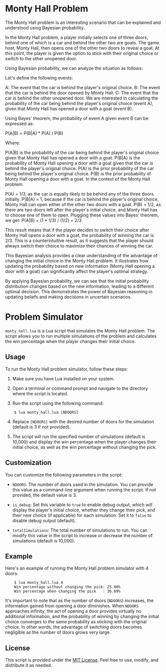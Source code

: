 # Monty Hall Problem

The Monty Hall problem is an interesting scenario that can be explained and understood using Bayesian probability.

In the Monty Hall problem, a player initially selects one of three doors, behind one of which is a car and behind the other two are goats. The game host, Monty Hall, then opens one of the other two doors to reveal a goat. At this point, the player is given the option to stick with their original choice or switch to the other unopened door.

Using Bayesian probability, we can analyze the situation as follows:

Let's define the following events:

A: The event that the car is behind the player's original choice.
B: The event that the car is behind the door opened by Monty Hall.
C: The event that the car is behind the other unopened door.
We are interested in calculating the probability of the car being behind the player's original choice (event A), given that Monty Hall has opened a door with a goat (event B).

Using Bayes' theorem, the probability of event A given event B can be expressed as:

P(A|B) = P(B|A) * P(A) / P(B)

Where:

P(A|B) is the probability of the car being behind the player's original choice given that Monty Hall has opened a door with a goat.
P(B|A) is the probability of Monty Hall opening a door with a goat given that the car is behind the player's original choice.
P(A) is the prior probability of the car being behind the player's original choice.
P(B) is the prior probability of Monty Hall opening a door with a goat.
In the context of the Monty Hall problem:

P(A) = 1/3, as the car is equally likely to be behind any of the three doors initially.
P(B|A) = 1, because if the car is behind the player's original choice, Monty Hall can open either of the other two doors with a goat.
P(B) = 1/2, as there are two doors left after the player's initial choice, and Monty Hall has to choose one of them to open.
Plugging these values into Bayes' theorem, we get: P(A|B) = (1 * 1/3) / (1/2) = 2/3

This result means that if the player decides to switch their choice after Monty Hall opens a door with a goat, the probability of winning the car is 2/3. This is a counterintuitive result, as it suggests that the player should always switch their choice to maximize their chances of winning the car.

This Bayesian analysis provides a clear understanding of the advantage of changing the initial choice in the Monty Hall problem. It illustrates how updating the probability based on new information (Monty Hall opening a door with a goat) can significantly affect the player's optimal strategy.

By applying Bayesian probability, we can see that the initial probability distribution changes based on the new information, leading to a different optimal decision. This demonstrates the power of Bayesian reasoning in updating beliefs and making decisions in uncertain scenarios.

# Problem Simulator

`monty_hall.lua` is a Lua script that simulates the Monty Hall problem. The script allows you to run multiple simulations of the problem and calculates the win percentage when the player changes their initial choice.

## Usage

To run the Monty Hall problem simulator, follow these steps:

1. Make sure you have Lua installed on your system.

2. Open a terminal or command prompt and navigate to the directory where the script is located.

3. Run the script using the following command:

```
	$ lua monty_hall.lua [NDOORS]
```

4. Replace `[NDOORS]` with the desired number of doors for the simulation (default is 3 if not provided).
	
5. The script will run the specified number of simulations (default is 10,000) and display the win percentage when the player changes their initial choice, as well as the win percentage without changing the pick.

## Customization

You can customize the following parameters in the script:

- `NDOORS`: The number of doors used in the simulation. You can provide this value as a command-line argument when running the script. If not provided, the default value is 3.

- `is_debug`: Set this variable to `true` to enable debug output, which will display the player's initial choice, whether they change their pick, and their new choice (if applicable) for each simulation. Set it to `false` to disable debug output (default).

- `totalSimulations`: The total number of simulations to run. You can modify this value in the script to increase or decrease the number of simulations (default is 10,000).

## Example

Here's an example of running the Monty Hall problem simulator with 4 doors:

```
	$ lua monty_hall.lua 4
	Win percentage without changing the pick: 25.00%
	Win percentage when changing the pick   : 36.69%
```

It's important to note that as the number of doors (`NDOORS`) increases, the information gained from opening a door diminishes. When `NDOORS` approaches infinity, the act of opening a door provides virtually no additional information, and the probability of winning by changing the initial choice converges to the same probability as sticking with the original choice. In other words, the advantage of switching doors becomes negligible as the number of doors grows very large.

## License

This script is provided under the [MIT License](https://opensource.org/licenses/MIT). Feel free to use, modify, and distribute it as needed.